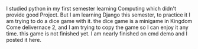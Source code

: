 I studied python in my first semester learning Computing which didn't provide good Project.
But I am learning Django this semester, to practice it I am trying to do a dice game with it. the dice game is a minigame in Kingdom Come delivernace 2, and I am trying to copy the game so I can enjoy it any time.
this game is not finished yet. I am nearly finished on cmd demo and I posted it here.